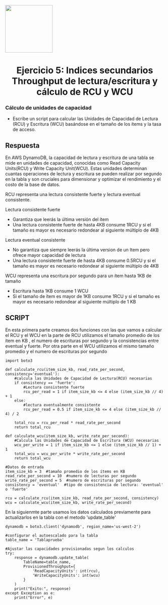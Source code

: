 <p align="left""><img src="https://semanadelcannabis.cayetano.edu.pe/assets/img/logo-upch.png" width="150">
<h1 align="center">Ejercicio 5: Indices secundarios Throughput de lectura/escritura y cálculo de RCU y WCU</h1>

<h3>Cálculo de unidades de capacidad</h3>
<ul>
<li>Escribe un script para calcular las Unidades de Capacidad de Lectura (RCU) y Escritura (WCU)
basándose en el tamaño de los ítems y la tasa de acceso.</li>
</ul>
<h2>Respuesta</h2>

<p>
En AWS DynamoDB, la capacidad de lectura y escritura de una tabla se mide en unidades de capacidad, conocidas como Read Capacity Units(RCU) y Write Capacity Unit(WCU). Estas unidades determinan cuantas operaciones de lectura y escritura se pueden realizar por segundo en la tabla y son cruciales para dimensionar y optimizar el rendimiento y el costo de la base de datos. 
</p>
<p>
RCU representa una lectura consistente fuerte  y lectura eventual consistente.
</p>
<p>Lectura consistente fuerte</p>
<ul>
<li>Garantiza que leerás la última versión del ítem</li>
<li>Una lectura consistente fuerte de hasta 4KB consume 1RCU  y si el tamaño es mayor es necesario redondear al siguiente múltiplo de 4KB</li>
</ul>
<p>
Lectura eventual consistente
</p>

<ul>
<li>No garantiza que siempre leerás la última version de un Item pero ofrece mayor capacidad de lectura
</li>
<li>Una lectura consistente fuerte de hasta 4KB consume 0.5RCU  y si el tamaño es mayor es necesario redondear al siguiente múltiplo de 4KB
</li>
</ul>
<p>
WCU representa una escritura por segundo para un ítem hasta 1KB de tamaño
</p>
</p>
<ul>
<li>Escritura hasta 1KB consume 1 WCU</li>
<li>Si el tamaño de ítem es mayor de 1KB consume 1RCU  y si el tamaño es mayor es necesario redondear al siguiente múltiplo de 1 KB</li>
</ul>
<h2>
SCRIPT
</h2>
<p>
En esta primera parte creamos dos funciones con las que vamos a calcular el RCU y el WCU en la parte de RCU utilizamos el tamaño promedio de los item en KB , el numero de escrituras por segundo y la consistencias entre eventual y fuerte. Por otra parte en el WCU utilizamos el mismo tamaño promedio y el numero de escrituras por segundo
</p>

```
import boto3

def calculate_rcu(item_size_kb, read_rate_per_second, consistency='eventual'):
    #calcula las Unidades de Capacidad de Lectura(RCU) necesarias
    if consistency == 'fuerte':
        #Lectura consistente fuerte
        rcu_per_read = 1 if item_size_kb <= 4 else (item_size_kb // 4) + 1
    else:
        #lectura eventualmente consistente
        rcu_per_read = 0.5 if item_size_kb <= 4 else (item_size_kb // 4) / 2
    
    total_rcu = rcu_per_read * read_rate_per_second
    return total_rcu

def calculate_wcu(item_size_kb, write_rate_per_second):
    #Calcula las Unidades de Capacidad de Escritura (WCU) necesarias
    wcu_per_write = 1 if item_size_kb <= 1 else (item_size_kb // 1) + 1
    total_wcu = wcu_per_write * write_rate_per_second
    return total_wcu

#Datos de entrada
item_size_kb = 3  #tamaño promedio de los ítems en KB
read_rate_per_second = 10  #numero de lecturas por segundo
write_rate_per_second = 5  #numero de escrituras por segundo
consistency = 'eventual'  #tipo de consistencia de lectura: 'eventual' o 'fuerte'

rcu = calculate_rcu(item_size_kb, read_rate_per_second, consistency)
wcu = calculate_wcu(item_size_kb, write_rate_per_second)
```
<p>
En la siguienmte parte usamos los datos calculados previamente para actualizarlos en la tabla con el metodo 'update_table' 
</p>

```
dynamodb = boto3.client('dynamodb', region_name='us-west-2')

#configurar el autoescalado para la tabla
table_name = 'Tablaprueba'

#Ajustar las capacidades provisionadas segun los calculos
try:
    response = dynamodb.update_table(
        TableName=table_name,
        ProvisionedThroughput={
            'ReadCapacityUnits': int(rcu),
            'WriteCapacityUnits': int(wcu)
        }
    )
    print("Exito:", response)
except Exception as e:
    print("Error", e)

```
